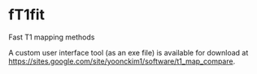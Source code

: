 # fT1fit
Fast T1 mapping methods

A custom user interface tool (as an exe file) is available for download at https://sites.google.com/site/yoonckim1/software/t1_map_compare. 

